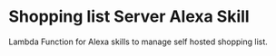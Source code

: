 # Shopping list Server Alexa Skill

Lambda Function for Alexa skills to manage self hosted shopping list.
